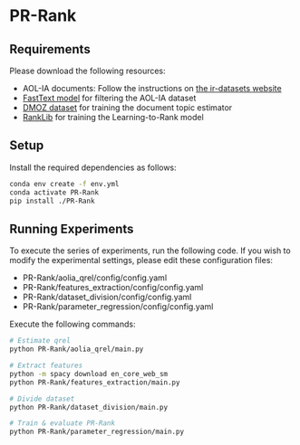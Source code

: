 # PR-Rank

## Requirements

Please download the following resources:

- AOL-IA documents: Follow the instructions on [the ir-datasets website](https://ir-datasets.com/aol-ia.html)
- [FastText model](https://dl.fbaipublicfiles.com/fasttext/supervised-models/lid.176.bin) for filtering the AOL-IA dataset
- [DMOZ dataset](https://www.kaggle.com/datasets/lucmichalski/dmoz-bert-multiclass-web-classification-dataset/data) for training the document topic estimator
- [RankLib](https://sourceforge.net/p/lemur/wiki/RankLib%20Installation/) for training the Learning-to-Rank model

## Setup

Install the required dependencies as follows:

```sh
conda env create -f env.yml
conda activate PR-Rank
pip install ./PR-Rank
```

## Running Experiments

To execute the series of experiments, run the following code. If you wish to modify the experimental settings, please edit these configuration files:

- PR-Rank/aolia_qrel/config/config.yaml
- PR-Rank/features_extraction/config/config.yaml
- PR-Rank/dataset_division/config/config.yaml
- PR-Rank/parameter_regression/config/config.yaml

Execute the following commands:

```sh
# Estimate qrel
python PR-Rank/aolia_qrel/main.py

# Extract features
python -m spacy download en_core_web_sm
python PR-Rank/features_extraction/main.py

# Divide dataset
python PR-Rank/dataset_division/main.py

# Train & evaluate PR-Rank
python PR-Rank/parameter_regression/main.py
```
